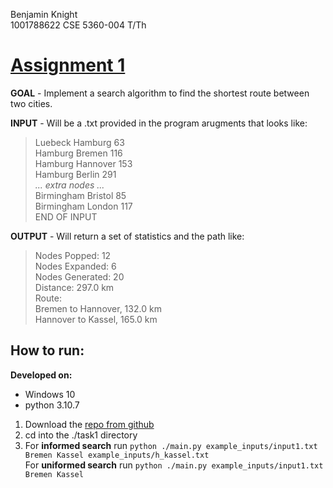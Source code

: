 Benjamin Knight  
1001788622
CSE 5360-004 T/Th


# [Assignment 1](https://crystal.uta.edu/~gopikrishnav/classes/2022/fall/4308_5360/assmts/assmt1.html)

**GOAL** - Implement a search algorithm to find the shortest route between two cities.  

**INPUT** - Will be a .txt provided in the program arugments that looks like:  
> Luebeck Hamburg 63  
Hamburg Bremen 116  
Hamburg Hannover 153  
Hamburg Berlin 291  
*... extra nodes ...*  
Birmingham Bristol 85  
Birmingham London 117  
END OF INPUT  

**OUTPUT** - Will return a set of statistics and the path like:
> Nodes Popped: 12  
Nodes Expanded: 6  
Nodes Generated: 20  
Distance: 297.0 km  
Route:  
Bremen to Hannover, 132.0 km  
Hannover to Kassel, 165.0 km  

## How to run:
**Developed on:**
- Windows 10
- python 3.10.7

1. Download the [repo from github](https://github.com/ben8622/cse5360-ai)
2. cd into the ./task1 directory
3. For **informed search** run `python ./main.py example_inputs/input1.txt Bremen Kassel example_inputs/h_kassel.txt`  
For **uniformed search** run `python ./main.py example_inputs/input1.txt Bremen Kassel`